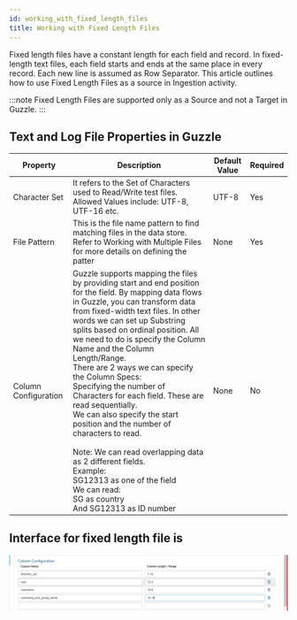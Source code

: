 ```yaml
---
id: working_with_fixed_length_files
title: Working with Fixed Length Files
---
```


Fixed length files have a constant length for each field and record. In fixed-length text files, each field starts and ends at the same place in every record. Each new line is assumed as Row Separator. This article outlines how to use Fixed Length  Files as a source in Ingestion activity. 

:::note
Fixed Length Files are supported only as a Source and not a Target in Guzzle.
:::

## Text and Log File Properties in Guzzle

|Property|Description|Default Value|Required|
|--- |--- |--- |--- |
|Character Set|It refers to the Set of Characters used to Read/Write test files. Allowed Values include: UTF-8, UTF-16 etc.|UTF-8|Yes|
|File Pattern|This is the file name pattern to find matching files in the data store. Refer to Working with Multiple Files for more details on defining the patter|None|Yes|
|Column Configuration|Guzzle supports mapping the files by providing start and end position for the field. By mapping data flows in Guzzle, you can transform data from fixed-width text files. In other words we can set up Substring splits based on ordinal position. All we need to do is specify the Column Name and the Column Length/Range. <br/>There are 2 ways we can specify the Column Specs:<br/>Specifying the number of Characters for each field. These are read sequentially.<br/>We can also specify the start position and the number of characters to read.<br/><br/>Note: We can read overlapping data as 2 different fields.<br/>Example:<br/>SG12313 as one of the field<br/>We can read:<br/>SG as country <br/>And SG12313 as ID number|None|No|

## Interface for fixed length file is

![image alt text](/img/docs/how-to-guides/ingest_data/fixedlength.png)


